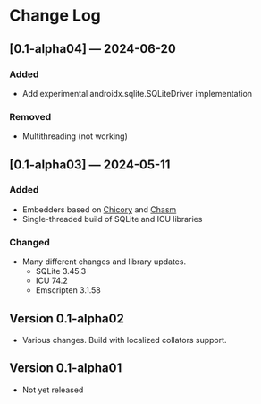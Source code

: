 # Change Log

## [0.1-alpha04] — 2024-06-20

### Added

- Add experimental androidx.sqlite.SQLiteDriver implementation

### Removed

- Multithreading (not working)

## [0.1-alpha03] — 2024-05-11 

### Added

- Embedders based on [Chicory] and [Chasm]
- Single-threaded build of SQLite and ICU libraries

### Changed

- Many different changes and library updates.
  - SQLite 3.45.3
  - ICU 74.2
  - Emscripten 3.1.58

[Chicory]: https://github.com/dylibso/chicory
[Chasm]: https://github.com/CharlieTap/chasm

## Version 0.1-alpha02

- Various changes. Build with localized collators support.

## Version 0.1-alpha01

- Not yet released
